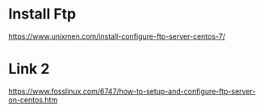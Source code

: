 # Install Ftp
https://www.unixmen.com/install-configure-ftp-server-centos-7/

# Link 2
https://www.fosslinux.com/6747/how-to-setup-and-configure-ftp-server-on-centos.htm
